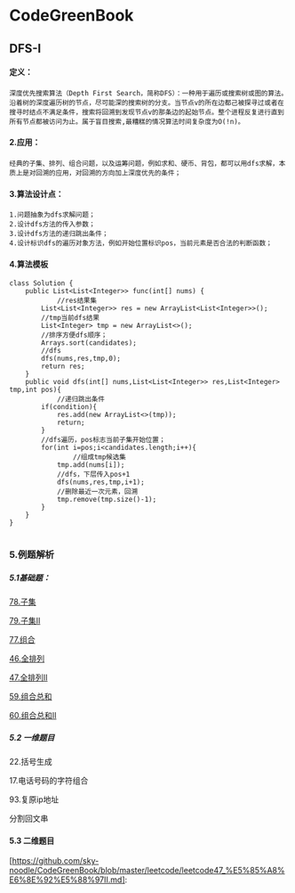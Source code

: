 # CodeGreenBook

## DFS-I

#### 定义：

```
深度优先搜索算法（Depth First Search，简称DFS）：一种用于遍历或搜索树或图的算法。 沿着树的深度遍历树的节点，尽可能深的搜索树的分支。当节点v的所在边都己被探寻过或者在搜寻时结点不满足条件，搜索将回溯到发现节点v的那条边的起始节点。整个进程反复进行直到所有节点都被访问为止。属于盲目搜索,最糟糕的情况算法时间复杂度为O(!n)。
```

#### 2.应用：

```
经典的子集、排列、组合问题，以及运筹问题，例如求和、硬币、背包，都可以用dfs求解，本质上是对回溯的应用，对回溯的方向加上深度优先的条件；
```

#### 3.算法设计点：

```
1.问题抽象为dfs求解问题；
2.设计dfs方法的传入参数；
3.设计dfs方法的递归跳出条件；
4.设计标识dfs的遍历对象方法，例如开始位置标识pos，当前元素是否合法的判断函数；
```

#### 4.算法模板

```
class Solution {
    public List<List<Integer>> func(int[] nums) {
    		//res结果集
        List<List<Integer>> res = new ArrayList<List<Integer>>();
        //tmp当前dfs结果
        List<Integer> tmp = new ArrayList<>();
        //排序方便dfs顺序；
        Arrays.sort(candidates);
        //dfs
        dfs(nums,res,tmp,0);
        return res;
    }
    public void dfs(int[] nums,List<List<Integer>> res,List<Integer> tmp,int pos){
    		//递归跳出条件
        if(condition){
            res.add(new ArrayList<>(tmp));
            return;
        }
        //dfs遍历，pos标志当前子集开始位置；
        for(int i=pos;i<candidates.length;i++){
        		//组成tmp候选集
            tmp.add(nums[i]);
            //dfs，下层传入pos+1
            dfs(nums,res,tmp,i+1);
            //删除最近一次元素，回溯
            tmp.remove(tmp.size()-1);
        }
    }
}


```

### 5.例题解析


##### 5.1基础题：

[78.子集](https://github.com/sky-noodle/CodeGreenBook/blob/master/leetcode/leetcode78_%E5%AD%90%E9%9B%86.md)

[79.子集II](https://github.com/sky-noodle/CodeGreenBook/blob/master/leetcode/leetcode79_%E5%AD%90%E9%9B%86II.md)

[77.组合](https://github.com/sky-noodle/CodeGreenBook/blob/master/leetcode/leetcode77_%E7%BB%84%E5%90%88.md)

[46.全排列](https://github.com/sky-noodle/CodeGreenBook/blob/master/leetcode/leetcode46_%E5%85%A8%E6%8E%92%E5%88%97.md)

[47.全排列II](https://github.com/sky-noodle/CodeGreenBook/blob/master/leetcode/leetcode47_%E5%85%A8%E6%8E%92%E5%88%97II.md)

[59.组合总和](https://github.com/sky-noodle/CodeGreenBook/blob/master/leetcode/leetcode59_%E7%BB%84%E5%90%88%E6%80%BB%E5%92%8C.md)

[60.组合总和II](https://github.com/sky-noodle/CodeGreenBook/blob/master/leetcode/leetcode60_%E7%BB%84%E5%90%88%E6%80%BB%E5%92%8CII.md)

##### 5.2 一维题目

22.括号生成

17.电话号码的字符组合

93.复原ip地址

分割回文串

#### 5.3 二维题目



[https://github.com/sky-noodle/CodeGreenBook/blob/master/leetcode/leetcode47_%E5%85%A8%E6%8E%92%E5%88%97II.md]: 